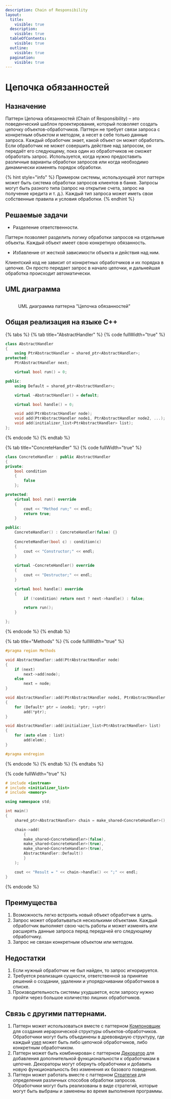 ```yaml
---
description: Chain of Responsibility
layout:
  title:
    visible: true
  description:
    visible: true
  tableOfContents:
    visible: true
  outline:
    visible: true
  pagination:
    visible: true
---
```


# Цепочка обязанностей

## Назначение

Паттерн Цепочка обязанностей (Chain of Responsibility) – это поведенческий шаблон проектирования, который позволяет создать цепочку объектов-обработчиков. Паттерн не требует связи запроса с конкретным объектом и методом, а несет в себе только данные запроса. Каждый обработчик знает, какой объект он может обработать. Если обработчик не может совершить действие над запросом, он передаёт его следующему, пока один из обработчиков не сможет обработать запрос. Используется, когда нужно предоставить различные варианты обработки запросов или когда необходимо динамически изменять порядок обработки.

{% hint style="info" %}
Примером системы, использующей этот паттерн может быть система обработки запросов клиентов в банке. Запросы могут быть разного типа (запрос на открытие счета, запрос на получение кредита и т. д.). Каждый тип запроса может иметь свои собственные правила и условия обработки.
{% endhint %}

## Решаемые задачи

* Разделение ответственности.

Паттерн позволяет разделить логику обработки запросов на отдельные объекты. Каждый объект имеет свою конкретную обязанность.

* Избавление от жесткой зависимости объекта и действия над ним.

Клиентский код не зависит от конкретных обработчиков и их порядка в цепочке. Он просто передает запрос в начало цепочки, и дальнейшая обработка происходит автоматически.

## UML диаграмма

<div data-full-width="true">

<figure><img src="../../.gitbook/assets/chain.png" alt=""><figcaption><p>UML диаграмма паттерна "Цепочка обязанностей"</p></figcaption></figure>

</div>

## Общая реализация на языке C++

{% tabs %}
{% tab title="AbstractHandler" %}
{% code fullWidth="true" %}
```cpp
class AbstractHandler
{
	using PtrAbstractHandler = shared_ptr<AbstractHandler>;
protected:
	PtrAbstractHandler next;

	virtual bool run() = 0;

public:
	using Default = shared_ptr<AbstractHandler>;

	virtual ~AbstractHandler() = default;

	virtual bool handle() = 0;

	void add(PtrAbstractHandler node);
	void add(PtrAbstractHandler node1, PtrAbstractHandler node2, ...);
	void add(initializer_list<PtrAbstractHandler> list);
};
```
{% endcode %}
{% endtab %}

{% tab title="ConcreteHandler" %}
{% code fullWidth="true" %}
```cpp
class ConcreteHandler : public AbstractHandler
{
private:
	bool condition
	{ 
		false 
	};

protected:
	virtual bool run() override 
	{ 
		cout << "Method run;" << endl; 
		return true; 
	}

public:
	ConcreteHandler() : ConcreteHandler(false) {}
	
	ConcreteHandler(bool c) : condition(c) 
	{ 
		cout << "Constructor;" << endl; 
	}
	
	virtual ~ConcreteHandler() override 
	{ 
		cout << "Destructor;" << endl; 
	}

	virtual bool handle() override
	{
		if (!condition) return next ? next->handle() : false;

		return run();
	}

};
```
{% endcode %}
{% endtab %}

{% tab title="Methods" %}
{% code fullWidth="true" %}
```cpp
#pragma region Methods

void AbstractHandler::add(PtrAbstractHandler node)
{
	if (next)
		next->add(node);
	else
		next = node;
}

void AbstractHandler::add(PtrAbstractHandler node1, PtrAbstractHandler node2, ...)
{
	for (Default* ptr = &node1; *ptr; ++ptr)
		add(*ptr);
}

void AbstractHandler::add(initializer_list<PtrAbstractHandler> list)
{
	for (auto elem : list)
		add(elem);
}

#pragma endregion
```
{% endcode %}
{% endtab %}
{% endtabs %}

{% code fullWidth="true" %}
```cpp
# include <iostream>
# include <initializer_list>
# include <memory>

using namespace std;

int main()
{
	shared_ptr<AbstractHandler> chain = make_shared<ConcreteHandler>();

	chain->add(
		{
		make_shared<ConcreteHandler>(false),
		make_shared<ConcreteHandler>(true),
		make_shared<ConcreteHandler>(true),
		AbstractHandler::Default()
		}
	);

	cout << "Result = " << chain->handle() << ";" << endl;
}
```
{% endcode %}

## Преимущества

1. Возможность легко встроить новый объект обработчик в цепь.
2. Запрос может обрабатываться несколькими объектами. Каждый обработчик выполняет свою часть работы и может изменять или расширять данные запроса перед передачей его следующему обработчику.
3. Запрос не связан конкретным объектом или методом.

## Недостатки

1. Если нужный обработчик не был найден, то запрос игнорируется.
2. Требуется реализация сущности, ответственной за принятие решений о создании, удалении и упорядочивании обработчиков в списке.
3. Производительность системы ухудшается, если запросу нужно пройти через большое количество лишних обработчиков.

## Связь с другими паттернами.

1. Паттерн может использоваться вместе с паттерном [Компоновщик](../structural-patterns/composite.md) для создания иерархической структуры объектов-обработчиков. Обработчики могут быть объединены в древовидную структуру, где каждый [узел](../structural-patterns/composite.md#svyaz-s-drugimi-patternami) может быть либо цепочкой обработчиков, либо конкретным обработчиком.
2. Паттерн может быть комбинирован с паттерном [Декоратор](../structural-patterns/dekorator.md) для добавления дополнительной функциональности к обработчикам в цепочке. Декораторы могут обернуть обработчики и добавить новую функциональность без изменения их базового поведения.
3. Паттерн может работать вместе с паттерном [Стратегия](strategy.md) для определения различных способов обработки запросов. Обработчики могут быть реализованы в виде стратегий, которые могут быть выбраны и заменены во время выполнения программы.
